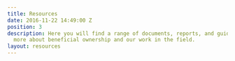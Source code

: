 ```yaml
---
title: Resources
date: 2016-11-22 14:49:00 Z
position: 3
description: Here you will find a range of documents, reports, and guides explaining
  more about beneficial ownership and our work in the field.
layout: resources
---
```


